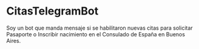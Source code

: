 # CitasTelegramBot

Soy un bot que manda mensaje si se habilitaron nuevas citas para solicitar Pasaporte o Inscribir nacimiento en el Consulado de España en Buenos Aires.
